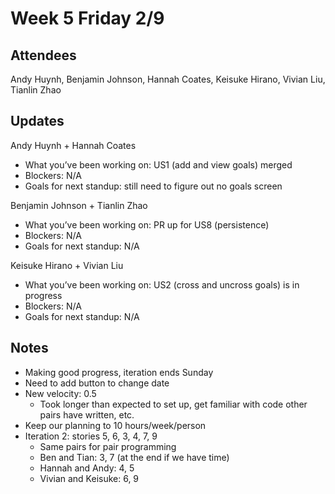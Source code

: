 # Week 5 Friday 2/9

## Attendees
Andy Huynh, Benjamin Johnson, Hannah Coates, Keisuke Hirano, Vivian Liu, Tianlin Zhao

## Updates

Andy Huynh + Hannah Coates
- What you’ve been working on: US1 (add and view goals) merged
- Blockers: N/A
- Goals for next standup: still need to figure out no goals screen

Benjamin Johnson + Tianlin Zhao
- What you’ve been working on: PR up for US8 (persistence)
- Blockers: N/A
- Goals for next standup: N/A

Keisuke Hirano + Vivian Liu
- What you’ve been working on: US2 (cross and uncross goals) is in progress
- Blockers: N/A
- Goals for next standup: N/A

## Notes

- Making good progress, iteration ends Sunday
- Need to add button to change date
- New velocity: 0.5
  - Took longer than expected to set up, get familiar with code other pairs have written, etc.
- Keep our planning to 10 hours/week/person
- Iteration 2: stories 5, 6, 3, 4, 7, 9
  - Same pairs for pair programming
  - Ben and Tian: 3, 7 (at the end if we have time)
  - Hannah and Andy: 4, 5
  - Vivian and Keisuke: 6, 9
